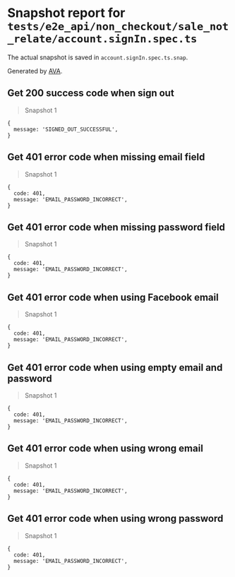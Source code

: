 # Snapshot report for `tests/e2e_api/non_checkout/sale_not_relate/account.signIn.spec.ts`

The actual snapshot is saved in `account.signIn.spec.ts.snap`.

Generated by [AVA](https://ava.li).

## Get 200 success code when sign out

> Snapshot 1

    {
      message: 'SIGNED_OUT_SUCCESSFUL',
    }

## Get 401 error code when missing email field

> Snapshot 1

    {
      code: 401,
      message: 'EMAIL_PASSWORD_INCORRECT',
    }

## Get 401 error code when missing password field

> Snapshot 1

    {
      code: 401,
      message: 'EMAIL_PASSWORD_INCORRECT',
    }

## Get 401 error code when using Facebook email

> Snapshot 1

    {
      code: 401,
      message: 'EMAIL_PASSWORD_INCORRECT',
    }

## Get 401 error code when using empty email and password

> Snapshot 1

    {
      code: 401,
      message: 'EMAIL_PASSWORD_INCORRECT',
    }

## Get 401 error code when using wrong email

> Snapshot 1

    {
      code: 401,
      message: 'EMAIL_PASSWORD_INCORRECT',
    }

## Get 401 error code when using wrong password

> Snapshot 1

    {
      code: 401,
      message: 'EMAIL_PASSWORD_INCORRECT',
    }

